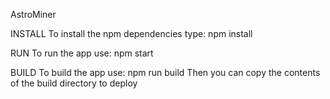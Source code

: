 AstroMiner

INSTALL 
 To install the npm dependencies type:
 npm install 

RUN 
To run the app use: 
 npm start 

BUILD
 To build the app use:
 npm run build
 Then you can copy the contents of the build directory to deploy


